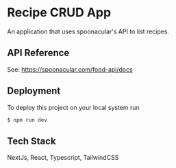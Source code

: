 # Recipe CRUD App
An application that uses spoonacular's API to list recipes.

## API Reference
See: https://spoonacular.com/food-api/docs

## Deployment
To deploy this project on your local system run

```bash
$ npm run dev
```

## Tech Stack
NextJs, React, Typescript, TailwindCSS